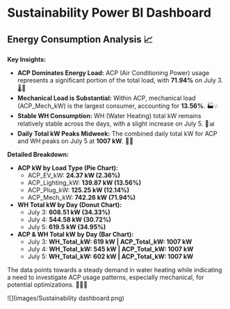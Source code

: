 # Sustainability Power BI Dashboard

## Energy Consumption Analysis 📈

**Key Insights:**
- **ACP Dominates Energy Load:** ACP (Air Conditioning Power) usage represents a significant portion of the total load, with **71.94%** on July 3. 🌡️🔋
- **Mechanical Load is Substantial:** Within ACP, mechanical load (ACP_Mech_kW) is the largest consumer, accounting for **13.56%**. 🏭💡
- **Stable WH Consumption:** WH (Water Heating) total kW remains relatively stable across the days, with a slight increase on July 5. 🚿📊
- **Daily Total kW Peaks Midweek:** The combined daily total kW for ACP and WH peaks on July 5 at **1007 kW**. 📆🔝

**Detailed Breakdown:**
- **ACP kW by Load Type (Pie Chart):** 
  - ACP_EV_kW: **24.37 kW (2.36%)**
  - ACP_Lighting_kW: **139.87 kW (13.56%)**
  - ACP_Plug_kW: **125.25 kW (12.14%)**
  - ACP_Mech_kW: **742.26 kW (71.94%)**
- **WH Total kW by Day (Donut Chart):** 
  - July 3: **608.51 kW (34.33%)**
  - July 4: **544.58 kW (30.72%)**
  - July 5: **619.5 kW (34.95%)**
- **ACP & WH Total kW by Day (Bar Chart):**
  - July 3: **WH_Total_kW: 619 kW | ACP_Total_kW: 1007 kW**
  - July 4: **WH_Total_kW: 545 kW | ACP_Total_kW: 1007 kW**
  - July 5: **WH_Total_kW: 602 kW | ACP_Total_kW: 1007 kW**

The data points towards a steady demand in water heating while indicating a need to investigate ACP usage patterns, especially mechanical, for potential optimizations. 🕵️‍♂️💡

![](images/Sustainability dashboard.png)
